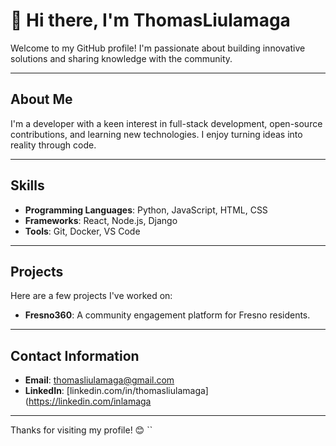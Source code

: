 # 👋 Hi there, I'm ThomasLiulamaga

Welcome to my GitHub profile! I'm passionate about building innovative solutions and sharing knowledge with the community.

---

## About Me
I'm a developer with a keen interest in full-stack development, open-source contributions, and learning new technologies. I enjoy turning ideas into reality through code.

---

## Skills
- **Programming Languages**: Python, JavaScript, HTML, CSS
- **Frameworks**: React, Node.js, Django
- **Tools**: Git, Docker, VS Code

---

## Projects
Here are a few projects I've worked on:
- **Fresno360**: A community engagement platform for Fresno residents.


---

## Contact Information
- **Email**: thomasliulamaga@gmail.com
- **LinkedIn**: [linkedin.com/in/thomasliulamaga](https://linkedin.com/inlamaga

---

Thanks for visiting my profile! 😊
``
